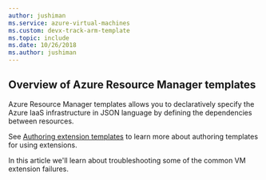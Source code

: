 ```yaml
---
author: jushiman
ms.service: azure-virtual-machines
ms.custom: devx-track-arm-template
ms.topic: include
ms.date: 10/26/2018
ms.author: jushiman
---
```



## Overview of Azure Resource Manager templates
Azure Resource Manager templates allows you to declaratively specify the Azure IaaS infrastructure in JSON language by defining the dependencies between resources.

See  [Authoring extension templates](../articles/virtual-machines/windows/template-description.md?toc=%2fazure%2fvirtual-machines%2fwindows%2ftoc.json) to learn more about authoring templates for using extensions.

In this article we'll learn about troubleshooting some of the common VM extension failures.
